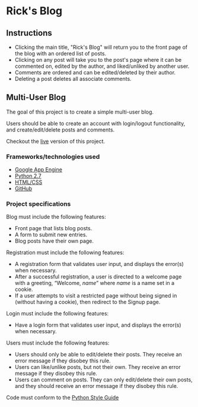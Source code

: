 Rick's Blog
==============

Instructions
--------------

 - Clicking the main title, "Rick's Blog" will return you to the front page of the blog with an ordered list of posts.
 - Clicking on any post will take you to the post's page where it can be commented on, edited by the author, and liked/unliked by another user.
 - Comments are ordered and can be edited/deleted by their author.
 - Deleting a post deletes all associate comments.

## Multi-User Blog

The goal of this project is to create a simple multi-user blog. 

Users should be able to create an account with login/logout functionality, and create/edit/delete posts and comments.

Checkout the [live](https://basicblog-153422.appspot.com/blog) version of this project.

### Frameworks/technologies used
- [Google App Engine](https://cloud.google.com/appengine/docs)
- [Python 2.7](https://www.python.org/doc/)
- [HTML/CSS](https://google.github.io/styleguide/htmlcssguide.xml)
- [GitHub](https://github.com/)

### Project specifications

Blog must include the following features:
- Front page that lists blog posts.
- A form to submit new entries.
- Blog posts have their own page.

Registration must include the following features:
- A registration form that validates user input, and displays the error(s) when necessary.
- After a successful registration, a user is directed to a welcome page with a greeting, “Welcome, *name*” where *name* is a name set in a cookie.
- If a user attempts to visit a restricted page without being signed in (without having a cookie), then redirect to the Signup page.

Login must include the following features:
- Have a login form that validates user input, and displays the error(s) when necessary.

Users must include the following features:
- Users should only be able to edit/delete their posts. They receive an error message if they disobey this rule.
- Users can like/unlike posts, but not their own. They receive an error message if they disobey this rule.
- Users can comment on posts. They can only edit/delete their own posts, and they should receive an error message if they disobey this rule.

Code must conform to the [Python Style Guide](https://www.python.org/dev/peps/pep-0008/)
